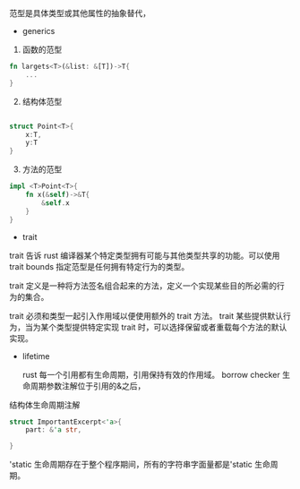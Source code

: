 范型是具体类型或其他属性的抽象替代，

- generics

1. 函数的范型

```rust
fn largets<T>(&list: &[T])->T{
    ...
}
```

2. 结构体范型

```rust

struct Point<T>{
    x:T,
    y:T
}

```

3. 方法的范型

```rust
impl <T>Point<T>{
    fn x(&self)->&T{
        &self.x
    }
}

```

- trait

trait 告诉 rust 编译器某个特定类型拥有可能与其他类型共享的功能。可以使用 trait bounds 指定范型是任何拥有特定行为的类型。

trait 定义是一种将方法签名组合起来的方法，定义一个实现某些目的所必需的行为的集合。

trait 必须和类型一起引入作用域以便使用额外的 trait 方法。
trait 某些提供默认行为，当为某个类型提供特定实现 trait 时，可以选择保留或者重载每个方法的默认实现。

- lifetime

  rust 每一个引用都有生命周期，引用保持有效的作用域。
  borrow checker
  生命周期参数注解位于引用的&之后，

结构体生命周期注解

```rust
struct ImportantExcerpt<'a>{
    part: &'a str,

}
```

'static 生命周期存在于整个程序期间，所有的字符串字面量都是'static 生命周期。
